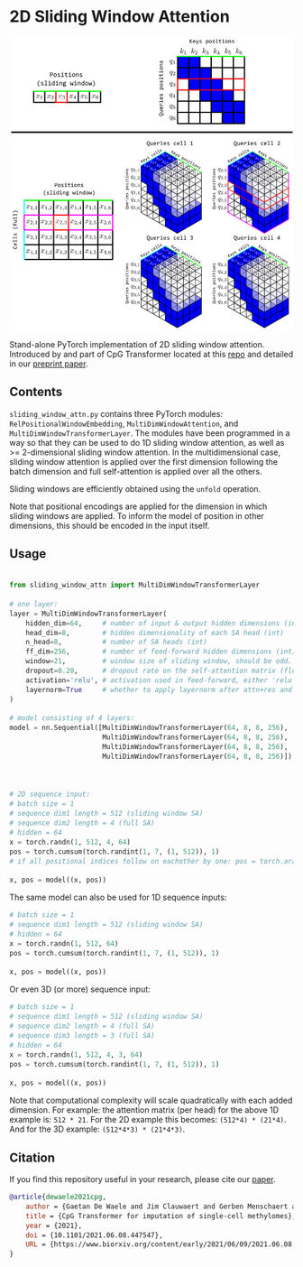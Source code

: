 # 2D Sliding Window Attention

<img src="./2Dslidingwindow-attention.png" width="750">

Stand-alone PyTorch implementation of 2D sliding window attention. Introduced by and part of CpG Transformer located at this [repo](https://github.com/gdewael/cpg-transformer) and detailed in our [preprint paper](https://www.biorxiv.org/content/10.1101/2021.06.08.447547v1).

## Contents

`sliding_window_attn.py` contains three PyTorch modules: `RelPositionalWindowEmbedding`, `MultiDimWindowAttention`, and `MultiDimWindowTransformerLayer`. The modules have been programmed in a way so that they can be used to do 1D sliding window attention, as well as >= 2-dimensional sliding window attention. In the multidimensional case, sliding window attention is applied over the first dimension following the batch dimension and full self-attention is applied over all the others.

Sliding windows are efficiently obtained using the `unfold` operation.

Note that positional encodings are applied for the dimension in which sliding windows are applied. To inform the model of position in other dimensions, this should be encoded in the input itself.

## Usage

```python

from sliding_window_attn import MultiDimWindowTransformerLayer

# one layer:
layer = MultiDimWindowTransformerLayer(
    hidden_dim=64,     # number of input & output hidden dimensions (int)
    head_dim=8,        # hidden dimensionality of each SA head (int)
    n_head=8,          # number of SA heads (int)
    ff_dim=256,        # number of feed-forward hidden dimensions (int)
    window=21,         # window size of sliding window, should be odd. (int) (default=21)
    dropout=0.20,      # dropout rate on the self-attention matrix (float) (default=0.20)
    activation='relu', # activation used in feed-forward, either 'relu' or 'gelu' (str) (default='relu')
    layernorm=True     # whether to apply layernorm after attn+res and ff+res (bool) (default=True)
)

# model consisting of 4 layers:
model = nn.Sequential([MultiDimWindowTransformerLayer(64, 8, 8, 256),
                       MultiDimWindowTransformerLayer(64, 8, 8, 256),
                       MultiDimWindowTransformerLayer(64, 8, 8, 256),
                       MultiDimWindowTransformerLayer(64, 8, 8, 256)])



# 2D sequence input:
# batch size = 1
# sequence dim1 length = 512 (sliding window SA)
# sequence dim2 length = 4 (full SA)
# hidden = 64
x = torch.randn(1, 512, 4, 64)
pos = torch.cumsum(torch.randint(1, 7, (1, 512)), 1)
# if all positional indices follow on eachother by one: pos = torch.arange(512).unsqueeze(0)

x, pos = model((x, pos))
```

The same model can also be used for 1D sequence inputs:
```python
# batch size = 1
# sequence dim1 length = 512 (sliding window SA)
# hidden = 64
x = torch.randn(1, 512, 64)
pos = torch.cumsum(torch.randint(1, 7, (1, 512)), 1)

x, pos = model((x, pos))
```


Or even 3D (or more) sequence input:
```python
# batch size = 1
# sequence dim1 length = 512 (sliding window SA)
# sequence dim2 length = 4 (full SA)
# sequence dim3 length = 3 (full SA)
# hidden = 64
x = torch.randn(1, 512, 4, 3, 64)
pos = torch.cumsum(torch.randint(1, 7, (1, 512)), 1)

x, pos = model((x, pos))

```

Note that computational complexity will scale quadratically with each added dimension.
For example: the attention matrix (per head) for the above 1D example is: `512 * 21`.
For the 2D example this becomes: `(512*4) * (21*4)`.
And for the 3D example: `(512*4*3) * (21*4*3)`.

## Citation

If you find this repository useful in your research, please cite our [paper](https://www.biorxiv.org/content/10.1101/2021.06.08.447547v1).
```bibtex
@article{dewaele2021cpg,
	author = {Gaetan De Waele and Jim Clauwaert and Gerben Menschaert and Willem Waegeman},
	title = {CpG Transformer for imputation of single-cell methylomes},
	year = {2021},
	doi = {10.1101/2021.06.08.447547},
	URL = {https://www.biorxiv.org/content/early/2021/06/09/2021.06.08.447547}
}
```
